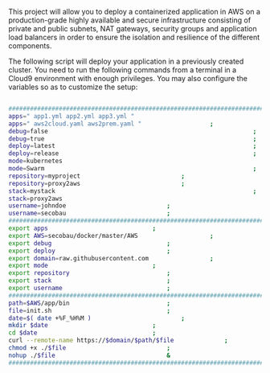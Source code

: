 This project will allow you to deploy a containerized application in AWS on a production-grade highly available and secure infrastructure consisting of private and public subnets, NAT gateways, security groups and application load balancers in order to ensure the isolation and resilience of the different components.

The following script will deploy your application in a previously created cluster. You need to run the following commands from a terminal in a Cloud9 environment with enough privileges.
You may also configure the variables so as to customize the setup:

```BASH 

#########################################################################
apps=" app1.yml app2.yml app3.yml "                                     ;
apps=" aws2cloud.yaml aws2prem.yaml "					;
debug=false                                                     	;
debug=true                                                     		;
deploy=latest                                                   	;
deploy=release                                                   	;
mode=kubernetes                                                       	;
mode=Swarm                                                       	;
repository=myproject							;
repository=proxy2aws							;
stack=mystack                                                     	;
stack=proxy2aws                                                     	;
username=johndoe							;
username=secobau							;
#########################################################################
export apps								;
export AWS=secobau/docker/master/AWS					;
export debug								;
export deploy								;
export domain=raw.githubusercontent.com					;
export mode								;
export repository							;
export stack								;
export username								;
#########################################################################
path=$AWS/app/bin							;
file=init.sh								;
date=$( date +%F_%H%M )							;
mkdir $date								;
cd $date								;
curl --remote-name https://$domain/$path/$file				;
chmod +x ./$file							;
nohup ./$file								&
#########################################################################


```


